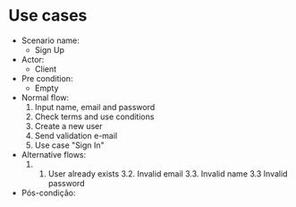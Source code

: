 # Use cases

* Scenario name: 
  * Sign Up
* Actor: 
  * Client
* Pre condition:
  * Empty
* Normal flow:
  1. Input name, email and password
  2. Check terms and use conditions
  3. Create a new user 
  4. Send validation e-mail
  5. Use case "Sign In"
* Alternative flows:
  1. 1. User already exists
    3.2. Invalid email
    3.3. Invalid name
    3.3 Invalid password
* Pós-condição:

